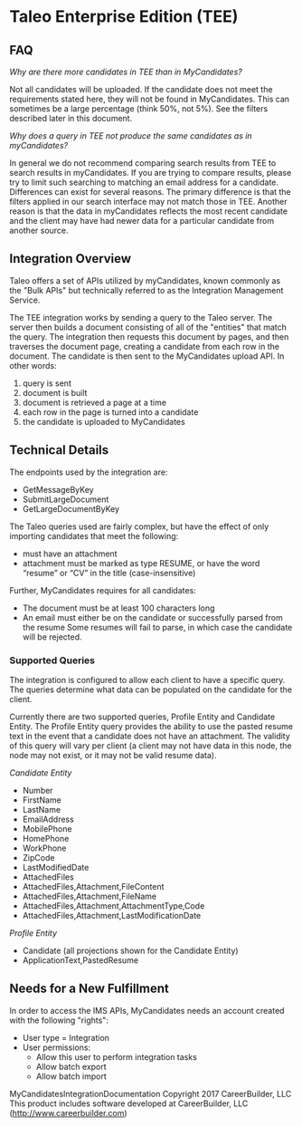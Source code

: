 # Taleo Enterprise Edition (TEE)

## FAQ
*Why are there more candidates in TEE than in MyCandidates?*

Not all candidates will be uploaded. If the candidate does not meet the requirements stated here, they will not be found in MyCandidates. This can sometimes be a large percentage (think 50%, not 5%). See the filters described later in this document.

*Why does a query in TEE not produce the same candidates as in myCandidates?*

In general we do not recommend comparing search results from TEE to search results in myCandidates. If you are trying to compare results, please try to limit such searching to matching an email address for a candidate. Differences can exist for several reasons. The primary difference is that the filters applied in our search interface may not match those in TEE. Another reason is that the data in myCandidates reflects the most recent candidate and the client may have had newer data for a particular candidate from another source.

## Integration Overview
Taleo offers a set of APIs utilized by myCandidates, known commonly as the "Bulk APIs" but technically referred to as the Integration Management Service.

The TEE integration works by sending a query to the Taleo server. The server then builds a document consisting of all of the "entities" that match the query. The integration then requests this document by pages, and then traverses the document page, creating a candidate from each row in the document. The candidate is then sent to the MyCandidates upload API. In other words:

1. query is sent
2. document is built
3. document is retrieved a page at a time
4. each row in the page is turned into a candidate
5. the candidate is uploaded to MyCandidates

## Technical Details
The endpoints used by the integration are:
- GetMessageByKey
- SubmitLargeDocument
- GetLargeDocumentByKey

The Taleo queries used are fairly complex, but have the effect of only importing candidates that meet the following:
- must have an attachment
- attachment must be marked as type RESUME, or have the word “resume” or “CV” in the title (case-insensitive)
 
Further, MyCandidates requires for all candidates:
- The document must be at least 100 characters long
- An email must either be on the candidate or successfully parsed from the resume
Some resumes will fail to parse, in which case the candidate will be rejected.

### Supported Queries
The integration is configured to allow each client to have a specific query. The queries determine what data can be populated on the candidate for the client.

Currently there are two supported queries, Profile Entity and Candidate Entity. The Profile Entity query provides the ability to use the pasted resume text in the event that a candidate does not have an attachment. The validity of this query will vary per client (a client may not have data in this node, the node may not exist, or it may not be valid resume data).

*Candidate Entity*
- Number
- FirstName
- LastName
- EmailAddress
- MobilePhone
- HomePhone
- WorkPhone
- ZipCode
- LastModifiedDate
- AttachedFiles
- AttachedFiles,Attachment,FileContent
- AttachedFiles,Attachment,FileName
- AttachedFiles,Attachment,AttachmentType,Code
- AttachedFiles,Attachment,LastModificationDate

*Profile Entity*

- Candidate (all projections shown for the Candidate Entity)
- ApplicationText,PastedResume

## Needs for a New Fulfillment
In order to access the IMS APIs, MyCandidates needs an account created with the following "rights":

- User type = Integration
- User permissions:
  - Allow this user to perform integration tasks
  - Allow batch export
  - Allow batch import

MyCandidatesIntegrationDocumentation Copyright 2017 CareerBuilder, LLC This product includes software developed at CareerBuilder, LLC (http://www.careerbuilder.com)
